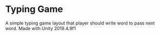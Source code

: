 # Typing Game
A simple typing game layout that player should write word to pass next word. 
Made with Unity 2019.4.9f1
